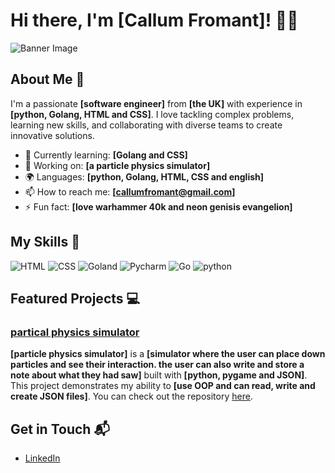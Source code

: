 # Hi there, I'm [Callum Fromant]! 👋😁

![Banner Image](https://th.bing.com/th/id/OIP.V_jGvdkZKVw4vsasNb_rdAHaEK?w=270&h=180&c=7&r=0&o=7&dpr=1.3&pid=1.7&rm=3)

## About Me 💂

I'm a passionate **[software engineer]** from **[the UK]** with experience in **[python, Golang, HTML and CSS]**. I love tackling complex problems, learning new skills, and collaborating with diverse teams to create innovative solutions.

- 🌱 Currently learning: **[Golang and CSS]**
- 🔭 Working on: **[a particle physics simulator]**
- 🌍 Languages: **[python, Golang, HTML, CSS and english]**
- 📫 How to reach me: **[callumfromant@gmail.com]**
- ⚡ Fun fact: **[love warhammer 40k and neon genisis evangelion]**

## My Skills 🧠

![HTML](https://img.shields.io/badge/-HTML-E34F26?style=flat-square&logo=html5&logoColor=white)
![CSS](https://img.shields.io/badge/-CSS-1572B6?style=flat-square&logo=css3&logoColor=white)
![Goland](https://img.shields.io/badge/GoLand-000000?style=for-the-badge&logo=goland&logoColor=white)
![Pycharm](https://img.shields.io/badge/PyCharm-000000.svg?&style=for-the-badge&logo=PyCharm&logoColor=white)
![Go](https://img.shields.io/badge/Go-00ADD8?style=for-the-badge&logo=go&logoColor=white)
![python](https://img.shields.io/badge/Python-FFD43B?style=for-the-badge&logo=python&logoColor=blue)

## Featured Projects 💻

### [partical physics simulator](https://github.com/Exverge-Editz/Particle-physics-simulator)

**[particle physics simulator]** is a **[simulator where the user can place down particles and see their interaction. the user can also write and store a note about what they had saw]** built with **[python, pygame and JSON]**. This project demonstrates my ability to **[use OOP and can read, write and create JSON files]**. You can check out the repository [here](https://github.com/Exverge-Editz/Particle-physics-simulator).

## Get in Touch 📬

- [LinkedIn](www.linkedin.com/in/callum-fromant-b369b3372)


